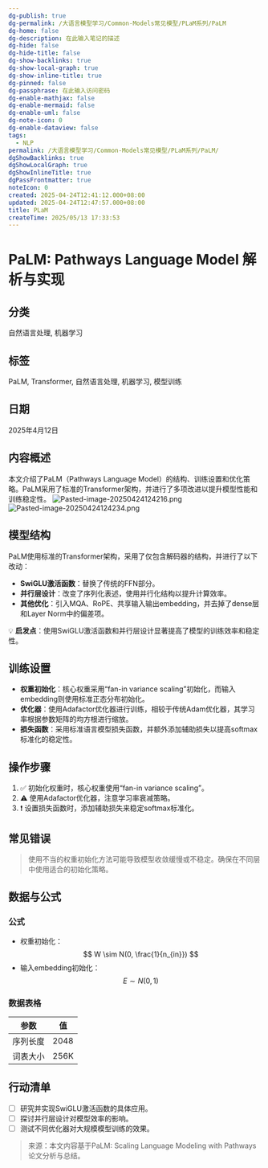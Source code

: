 ```yaml
---
dg-publish: true
dg-permalink: /大语言模型学习/Common-Models常见模型/PLaM系列/PaLM
dg-home: false
dg-description: 在此输入笔记的描述
dg-hide: false
dg-hide-title: false
dg-show-backlinks: true
dg-show-local-graph: true
dg-show-inline-title: true
dg-pinned: false
dg-passphrase: 在此输入访问密码
dg-enable-mathjax: false
dg-enable-mermaid: false
dg-enable-uml: false
dg-note-icon: 0
dg-enable-dataview: false
tags:
  - NLP
permalink: /大语言模型学习/Common-Models常见模型/PLaM系列/PaLM/
dgShowBacklinks: true
dgShowLocalGraph: true
dgShowInlineTitle: true
dgPassFrontmatter: true
noteIcon: 0
created: 2025-04-24T12:41:12.000+08:00
updated: 2025-04-24T12:47:57.000+08:00
title: PLaM
createTime: 2025/05/13 17:33:53
---
```




# PaLM: Pathways Language Model 解析与实现

## 分类
自然语言处理, 机器学习


## 标签
PaLM, Transformer, 自然语言处理, 机器学习, 模型训练


## 日期
2025年4月12日


## 内容概述
本文介绍了PaLM（Pathways Language Model）的结构、训练设置和优化策略。PaLM采用了标准的Transformer架构，并进行了多项改进以提升模型性能和训练稳定性。
![Pasted-image-20250424124216.png](../../.vuepress/public/img/user/%E9%99%84%E4%BB%B6/Pasted%20image%2020250424124216.png)![Pasted-image-20250424124234.png](../../.vuepress/public/img/user/%E9%99%84%E4%BB%B6/Pasted%20image%2020250424124234.png)


## 模型结构
PaLM使用标准的Transformer架构，采用了仅包含解码器的结构，并进行了以下改动：
- **SwiGLU激活函数**：替换了传统的FFN部分。
- **并行层设计**：改变了序列化表述，使用并行化结构以提升计算效率。
- **其他优化**：引入MQA、RoPE、共享输入输出embedding，并去掉了dense层和Layer Norm中的偏差项。

💡 **启发点**：使用SwiGLU激活函数和并行层设计显著提高了模型的训练效率和稳定性。


## 训练设置
- **权重初始化**：核心权重采用“fan-in variance scaling”初始化，而输入embedding则使用标准正态分布初始化。
- **优化器**：使用Adafactor优化器进行训练，相较于传统Adam优化器，其学习率根据参数矩阵的均方根进行缩放。
- **损失函数**：采用标准语言模型损失函数，并额外添加辅助损失以提高softmax标准化的稳定性。


## 操作步骤
1. ✅ 初始化权重时，核心权重使用“fan-in variance scaling”。
2. ⚠ 使用Adafactor优化器，注意学习率衰减策略。
3. ❗ 设置损失函数时，添加辅助损失来稳定softmax标准化。


## 常见错误
> 使用不当的权重初始化方法可能导致模型收敛缓慢或不稳定。确保在不同层中使用适合的初始化策略。


## 数据与公式

### 公式
- 权重初始化：
  $$
  W \sim N(0, \frac{1}{n_{in}})
  $$
- 输入embedding初始化：
  $$
  E \sim N(0, 1)
  $$


### 数据表格
| 参数 | 值 |
|------|----|
| 序列长度 | 2048 |
| 词表大小 | 256K |


## 行动清单
- [ ] 研究并实现SwiGLU激活函数的具体应用。
- [ ] 探讨并行层设计对模型效率的影响。
- [ ] 测试不同优化器对大规模模型训练的效果。

> 来源：本文内容基于PaLM: Scaling Language Modeling with Pathways论文分析与总结。
